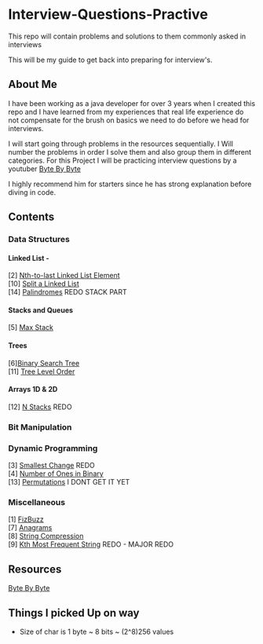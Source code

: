 # Interview-Questions-Practive
This repo will contain problems and solutions to them commonly asked in interviews

This will be my guide to get back into preparing for interview's. 

## About Me

I have been working as a java developer for over 3 years when I created this repo and I 
have learned from my experiences that real life experience do not compensate for the 
brush on basics we need to do before we head for interviews. 

I will start going through problems in the resources sequentially. I Will number the problems 
in order I solve them and also group them in different categories. For this Project I will be 
practicing interview questions by a youtuber [Byte By Byte](https://www.youtube.com/channel/UCWSYAntBbdd2SLYUqPIxo0w/featured)

I highly recommend him for starters since he has strong explanation before diving in code. 

## Contents

### Data Structures

#### Linked List - 
[2] [Nth-to-last Linked List Element](https://www.youtube.com/watch?v=i7v1UWlaYrI&t)<br>
[10] [Split a Linked List](https://www.youtube.com/watch?v=lMxYBLqt1Mg) <br>
[14] [Palindromes](https://www.youtube.com/watch?v=Os5FM4KQtxw&t) REDO STACK PART
#### Stacks and Queues
[5] [Max Stack](https://www.youtube.com/watch?v=0bpDvc2VjPU)<br>
#### Trees
[6][Binary Search Tree](https://www.youtube.com/watch?v=dB9aikwZttY)<br>
[11] [Tree Level Order](https://www.youtube.com/watch?v=eltLoCIDIes)
#### Arrays 1D & 2D
[12] [N Stacks](https://www.youtube.com/watch?v=DxW7VAsdX0o) REDO

### Bit Manipulation

### Dynamic Programming
[3] [Smallest Change](https://www.youtube.com/watch?v=qH7fVuYlOOc) REDO <br/>
[4] [Number of Ones in Binary](https://www.youtube.com/watch?v=8iWIpkFgZ64)<br>
[13] [Permutations](https://www.youtube.com/watch?v=IPWmrjE1_MU) I DONT GET IT YET

### Miscellaneous
[1] [FizBuzz](https://www.youtube.com/watch?v=c0OMPDLef08)<br>
[7] [Anagrams](https://www.youtube.com/watch?v=6W_Fve7qIe4)<br>
[8] [String Compression](https://www.youtube.com/watch?v=XMKMgzU1uiw)<br>
[9] [Kth Most Frequent String](https://www.youtube.com/watch?v=HlBG2O8ydhw) REDO - MAJOR REDO <br/>


## Resources
[Byte By Byte](https://www.youtube.com/channel/UCWSYAntBbdd2SLYUqPIxo0w/featured)


## Things I picked Up on way
* Size of char is 1 byte ~ 8 bits ~ (2^8)256 values